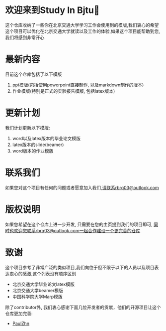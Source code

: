 # 欢迎来到Study In Bjtu👏

这个仓库收纳了一些你在北京交通大学学习工作会使用到的模版,我们衷心的希望这个项目可以优化在北京交通大学就读以及工作的体验,如果这个项目能帮助到您,我们将感到非常开心

# 最新内容

目前这个仓库包括了以下模版

1.  ppt模版(包括使用powerpoint直接制作, 以及markdown制作的版本)
2.  作业模版(特别是正式的实验报告模版, 包括latex版本)

# 更新计划

我们计划更新以下模版:

1.  word以及latex版本的毕业论文模版
2.  latex版本的slide(beamer)
3.  word版本的作业模版

# 联系我们

如果您对这个项目有任何的问题或者愿意加入我们,请联系rbrq03@outlook.com

# 版权说明

如果您希望在这个仓库上进一步开发, 只需要在您的主页提到我们的项目即可, 同时也欢迎您联系rbrq03@outlook.com一起合作建设一个更完善的仓库

# 致谢
这个项目参考了非常广泛的类似项目,我们向位于但不限于以下的人员以及项目表达衷心的感激,这个列表没有顺序区别

* 北京交通大学毕业论文latex模版
* 北京交通大学beamer模版
* 中国科学院大学Marp模版

除了contributor外, 我们衷心感谢下面几位开发者的贡献，他们的开源项目让这个仓库更加完善:

* [PaulZhn](https://github.com/paulzhn)
